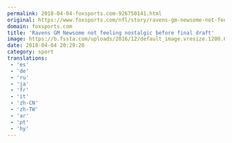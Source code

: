 ```yaml
---
permalink: 2018-04-04-foxsports.com-926750141.html
original: https://www.foxsports.com/nfl/story/ravens-gm-newsome-not-feeling-nostalgic-before-final-draft-040418
domain: foxsports.com
title: 'Ravens GM Newsome not feeling nostalgic before final draft'
image: https://b.fssta.com/uploads/2016/12/default_image.vresize.1200.630.high.0.png
date: 2018-04-04 20:29:20
category: sport
translations: 
 - 'es'
 - 'de'
 - 'ru'
 - 'ja'
 - 'fr'
 - 'it'
 - 'zh-CN'
 - 'zh-TW'
 - 'ar'
 - 'pt'
 - 'hy'
---
```


